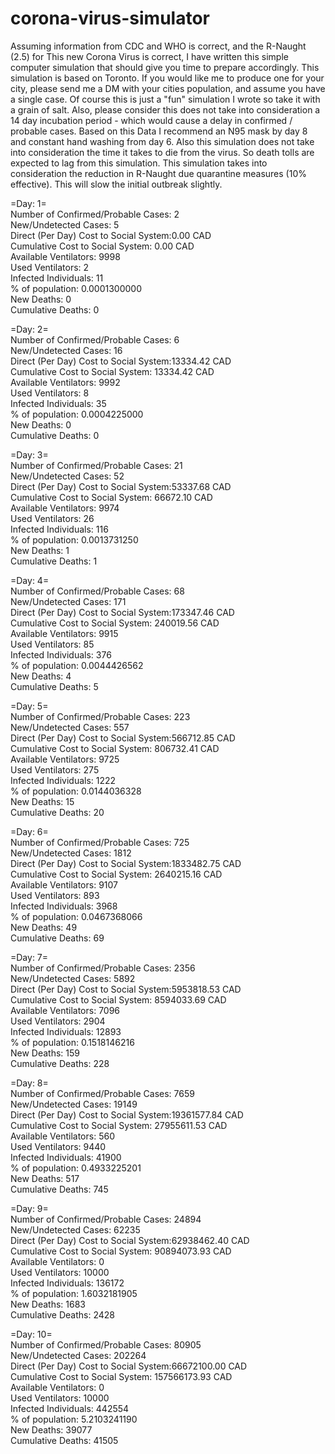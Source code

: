 # corona-virus-simulator

Assuming information from CDC and WHO is correct, and the R-Naught (2.5) for This new Corona Virus is correct, I have written this simple computer simulation that should give you time to prepare accordingly. This simulation is based on Toronto. If you would like me to produce one for your city, please send me a DM with your cities population, and assume you have a single case. Of course this is just a "fun" simulation I wrote so take it with a grain of salt. Also, please consider this does not take into consideration a 14 day incubation period - which would cause a delay in confirmed / probable cases. Based on this Data I recommend an N95 mask by day 8 and constant hand washing from day 6. Also this simulation does not take into consideration the time it takes to die from the virus. So death tolls are expected to lag from this simulation. This simulation takes into consideration the reduction in R-Naught due  quarantine measures (10% effective). This will slow the initial outbreak slightly. 

=Day:                                  1=\
Number of Confirmed/Probable Cases:    2\
New/Undetected Cases:                             5\
Direct (Per Day) Cost to Social System:0.00 CAD\
Cumulative Cost to Social System:      0.00 CAD\
Available Ventilators:                 9998\
Used Ventilators:                      2\
Infected Individuals:                  11\
% of population:                       0.0001300000\
New Deaths:                            0\
Cumulative Deaths:                     0


=Day:                                  2=\
Number of Confirmed/Probable Cases:    6\
New/Undetected Cases:                             16\
Direct (Per Day) Cost to Social System:13334.42 CAD\
Cumulative Cost to Social System:      13334.42 CAD\
Available Ventilators:                 9992\
Used Ventilators:                      8\
Infected Individuals:                  35\
% of population:                       0.0004225000\
New Deaths:                            0\
Cumulative Deaths:                     0


=Day:                                  3=\
Number of Confirmed/Probable Cases:    21\
New/Undetected Cases:                             52\
Direct (Per Day) Cost to Social System:53337.68 CAD\
Cumulative Cost to Social System:      66672.10 CAD\
Available Ventilators:                 9974\
Used Ventilators:                      26\
Infected Individuals:                  116\
% of population:                       0.0013731250\
New Deaths:                            1\
Cumulative Deaths:                     1


=Day:                                  4=\
Number of Confirmed/Probable Cases:    68\
New/Undetected Cases:                             171\
Direct (Per Day) Cost to Social System:173347.46 CAD\
Cumulative Cost to Social System:      240019.56 CAD\
Available Ventilators:                 9915\
Used Ventilators:                      85\
Infected Individuals:                  376\
% of population:                       0.0044426562\
New Deaths:                            4\
Cumulative Deaths:                     5


=Day:                                  5=\
Number of Confirmed/Probable Cases:    223\
New/Undetected Cases:                             557\
Direct (Per Day) Cost to Social System:566712.85 CAD\
Cumulative Cost to Social System:      806732.41 CAD\
Available Ventilators:                 9725\
Used Ventilators:                      275\
Infected Individuals:                  1222\
% of population:                       0.0144036328\
New Deaths:                            15\
Cumulative Deaths:                     20


=Day:                                  6=\
Number of Confirmed/Probable Cases:    725\
New/Undetected Cases:                             1812\
Direct (Per Day) Cost to Social System:1833482.75 CAD\
Cumulative Cost to Social System:      2640215.16 CAD\
Available Ventilators:                 9107\
Used Ventilators:                      893\
Infected Individuals:                  3968\
% of population:                       0.0467368066\
New Deaths:                            49\
Cumulative Deaths:                     69


=Day:                                  7=\
Number of Confirmed/Probable Cases:    2356\
New/Undetected Cases:                             5892\
Direct (Per Day) Cost to Social System:5953818.53 CAD\
Cumulative Cost to Social System:      8594033.69 CAD\
Available Ventilators:                 7096\
Used Ventilators:                      2904\
Infected Individuals:                  12893\
% of population:                       0.1518146216\
New Deaths:                            159\
Cumulative Deaths:                     228


=Day:                                  8=\
Number of Confirmed/Probable Cases:    7659\
New/Undetected Cases:                             19149\
Direct (Per Day) Cost to Social System:19361577.84 CAD\
Cumulative Cost to Social System:      27955611.53 CAD\
Available Ventilators:                 560\
Used Ventilators:                      9440\
Infected Individuals:                  41900\
% of population:                       0.4933225201\
New Deaths:                            517\
Cumulative Deaths:                     745


=Day:                                  9=\
Number of Confirmed/Probable Cases:    24894\
New/Undetected Cases:                             62235\
Direct (Per Day) Cost to Social System:62938462.40 CAD\
Cumulative Cost to Social System:      90894073.93 CAD\
Available Ventilators:                 0\
Used Ventilators:                      10000\
Infected Individuals:                  136172\
% of population:                       1.6032181905\
New Deaths:                            1683\
Cumulative Deaths:                     2428


=Day:                                  10=\
Number of Confirmed/Probable Cases:    80905\
New/Undetected Cases:                             202264\
Direct (Per Day) Cost to Social System:66672100.00 CAD\
Cumulative Cost to Social System:      157566173.93 CAD\
Available Ventilators:                 0\
Used Ventilators:                      10000\
Infected Individuals:                  442554\
% of population:                       5.2103241190\
New Deaths:                            39077\
Cumulative Deaths:                     41505
